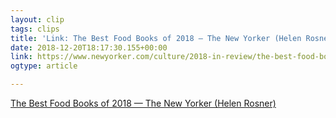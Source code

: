 ```yaml
---
layout: clip
tags: clips
title: 'Link: The Best Food Books of 2018 — The New Yorker (Helen Rosner)'
date: 2018-12-20T18:17:30.155+00:00
link: https://www.newyorker.com/culture/2018-in-review/the-best-food-books-of-2018
ogtype: article

---
```

[The Best Food Books of 2018 — The New Yorker (Helen Rosner)](https://www.newyorker.com/culture/2018-in-review/the-best-food-books-of-2018)
